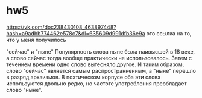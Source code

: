  
# hw5
https://vk.com/doc238430108_463897448?hash=a9adbb774462e578c7&dl=635609d991dfb36e9a
это ссылка на то, что у меня получилось
 

"сейчас" и "ныне"
 Популярность слова ныне была наивысшей в 18 веке, а слово сейчас тогда вообще практически не использовалось. Затем с течением времени одно слово вытесняло другое. И таким образом, слово "сейчас" является самым распространненным, а "ныне" перешло в разряд архаизмов.
 В поэтическом корпусе оба эти слова используются двольно редко, но частоте употребления преобладает слово "ныне".
 
